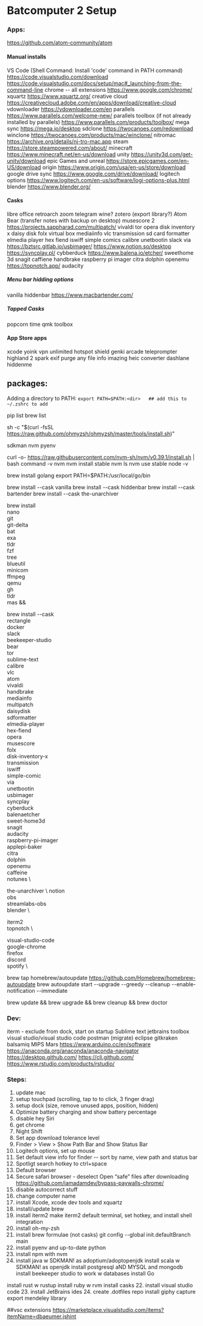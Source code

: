 # Batcomputer 2 Setup

### Apps:


https://github.com/atom-community/atom

#### Manual installs

VS Code (Shell Command: Install 'code' command in PATH command)
https://code.visualstudio.com/download
https://code.visualstudio.com/docs/setup/mac#_launching-from-the-command-line
chrome -- all extensions
https://www.google.com/chrome/
xquartz
https://www.xquartz.org/
creative cloud
https://creativecloud.adobe.com/en/apps/download/creative-cloud
vdownloader
https://vdownloader.com/en
parallels
https://www.parallels.com/welcome-new/
parallels toolbox (if not already installed by parallels)
https://www.parallels.com/products/toolbox/
mega sync
https://mega.io/desktop
sdclone
https://twocanoes.com/redownload
winclone
https://twocanoes.com/products/mac/winclone/
nitromac
https://archive.org/details/ni-tro-mac.app
steam
https://store.steampowered.com/about/
minecraft
https://www.minecraft.net/en-us/download
unity
https://unity3d.com/get-unity/download
epic Games and unreal
https://store.epicgames.com/en-US/download
origin
https://www.origin.com/usa/en-us/store/download
google drive sync
https://www.google.com/drive/download/
logitech options
https://www.logitech.com/en-us/software/logi-options-plus.html
blender
https://www.blender.org/

#### Casks

libre office
retroarch
zoom
telegram
wine?
zotero (export library?)
Atom
Bear (transfer notes with backup on desktop)
musescore 2
https://projects.sappharad.com/multipatch/
vivaldi
tor
opera
disk inventory x
daisy disk
folx
virtual box
mediaiinfo
vlc
transmission
sd card formatter
elmedia player
hex fiend
iswiff
simple comics
calibre
unetbootin
slack
via
https://bztsrc.gitlab.io/usbimager/
https://www.notion.so/desktop
https://syncplay.pl/
cybberduck
https://www.balena.io/etcher/
sweethome 3d
snagit
caffiene
handbrake
raspberry pi imager
citra
dolphin
openemu
https://topnotch.app/
audacity

##### Menu bar hidding options
vanilla
hiddenbar
https://www.macbartender.com/

##### Tapped Casks
popcorn time
qmk toolbox


#### App Store apps
xcode
yoink
vpn unlimited
hotspot shield
genki arcade
teleprompter
highland 2
spark
exif purge
any file info
imazing heic converter
dashlane
hiddenme

## packages:

Adding a directory to PATH:
```export PATH=$PATH:<dir>   ## add this to ~/.zshrc to add```

pip list
brew list

sh -c "$(curl -fsSL https://raw.github.com/ohmyzsh/ohmyzsh/master/tools/install.sh)"

sdkman
nvm
pyenv

curl -o- https://raw.githubusercontent.com/nvm-sh/nvm/v0.39.1/install.sh | bash
command -v nvm
nvm install stable
nvm ls
nvm use stable
node -v


brew install golang
export PATH=$PATH:/usr/local/go/bin

brew install --cask vanilla
brew install --cask hiddenbar
brew install --cask bartender
brew install --cask the-unarchiver

brew install \
  nano \
  git \
  git-delta \
  bat \
  exa \
  tldr \
  fzf \
  tree \
  blueutil \
  minicom \
  ffmpeg \
  qemu \
  gh \
  tldr \
  mas &&

brew install --cask \
  rectangle \
  docker \
  slack \
  beekeeper-studio \
  bear \
  tor \
  sublime-text \
  calibre \
  vlc \
  atom \
  vivaldi \
  handbrake \
  mediainfo \
  multipatch \
  daisydisk \
  sdformatter \
  elmedia-player \
  hex-fiend \
  opera \
  musescore \
  folx \
  disk-inventory-x \
  transmission \
  iswiff \
  simple-comic \
  via \
  unetbootin \
  usbimager \
  syncplay \
  cyberduck \
  balenaetcher \
  sweet-home3d \
  snagit \
  audacity \
  raspberry-pi-imager \
  applepi-baker \
  citra \
  dolphin \
  openemu \
  caffeine \
  notunes \

  the-unarchiver \ 
  notion \
  obs \
  streamlabs-obs \
  blender \

  iterm2 \
  topnotch \
  
  visual-studio-code \
  google-chrome \
  firefox \
  discord \
  spotify \
  
  
brew tap homebrew/autoupdate
https://github.com/Homebrew/homebrew-autoupdate
brew autoupdate start --upgrade --greedy --cleanup --enable-notification --immediate

brew update && brew upgrade && brew cleanup && brew doctor



### Dev:
iterm - exclude from dock, start on startup
Sublime text
jetbrains toolbox
visual studio/visual studio code
postman (migrate)
eclipse
gitkraken
balsamiq
MIPS Mars
https://www.arduino.cc/en/software
https://anaconda.org/anaconda/anaconda-navigator
https://desktop.github.com/
https://cli.github.com/
https://www.rstudio.com/products/rstudio/


### Steps:
1. update mac
2. setup touchpad (scrolling, tap to to click, 3 finger drag)
3. setup dock (size, remove unused apps, position, hidden)
4. Optimize battery charging and show battery percentage
5. disable hey Siri
6. get chrome
7. Night Shift
8. Set app download tolerance level
9. Finder > View > Show Path Bar and Show Status Bar
10. Logitech options, set up mouse
11. Set default view info for finder -- sort by name, view path and status bar
12. Spotligt search hotkey to ctrl+space
13. Default browser
14. Secure safari browser - deselect Open “safe” files after downloading
https://github.com/iamadamdev/bypass-paywalls-chrome/
15. disable autocorrect stuff
16. change computer name
17. install Xcode, xcode dev tools and xquartz
18. install/update brew
19. install iterm2
make iterm2 default terminal, set hotkey, and install shell integration
20. install oh-my-zsh
21. install brew formulae (not casks)
  git config --global init.defaultBranch main
22. install pyenv and up-to-date python
23. install npm with nvm
24. install java w SDKMAN! as adoptium/adoptopenjdk
install scala w SDKMAN! as openjdk
install postgresql aND MYSQL and mongodb
install beekeeper studio to work w databases
install Go

install rust w rustup
install ruby w rvm
install casks
22. install visual studio code
23. install JetBrains ides
24. create .dotfiles repo
install giphy capture
export mendeley library

##vsc extensions
https://marketplace.visualstudio.com/items?itemName=dbaeumer.jshint
